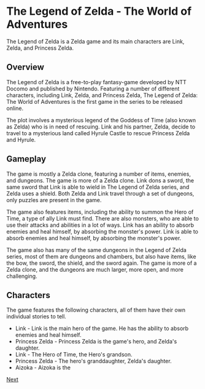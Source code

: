 # The Legend of Zelda - The World of Adventures

The Legend of Zelda is a Zelda game and its main characters are Link, Zelda, and Princess Zelda.

## Overview

The Legend of Zelda is a free-to-play fantasy-game developed by NTT Docomo and published by Nintendo. Featuring a number of different characters, including Link, Zelda, and Princess Zelda, The Legend of Zelda: The World of Adventures is the first game in the series to be released online.

The plot involves a mysterious legend of the Goddess of Time (also known as Zelda) who is in need of rescuing. Link and his partner, Zelda, decide to travel to a mysterious land called Hyrule Castle to rescue Princess Zelda and Hyrule.

## Gameplay

The game is mostly a Zelda clone, featuring a number of items, enemies, and dungeons. The game is more of a Zelda clone. Link dons a sword, the same sword that Link is able to wield in The Legend of Zelda series, and Zelda uses a shield. Both Zelda and Link travel through a set of dungeons, only puzzles are present in the game.

The game also features items, including the ability to summon the Hero of Time, a type of ally Link must find. There are also monsters, who are able to use their attacks and abilities in a lot of ways. Link has an ability to absorb enemies and heal himself, by absorbing the monster's power. Link is able to absorb enemies and heal himself, by absorbing the monster's power.

The game also has many of the same dungeons in the Legend of Zelda series, most of them are dungeons and chambers, but also have items, like the bow, the sword, the shield, and the sword again. The game is more of a Zelda clone, and the dungeons are much larger, more open, and more challenging.

## Characters

The game features the following characters, all of them have their own individual stories to tell.

*   Link - Link is the main hero of the game. He has the ability to absorb enemies and heal himself.
*   Princess Zelda - Princess Zelda is the game's hero, and Zelda's daughter.
*   Link - The Hero of Time, the Hero's grandson.
*   Princess Zelda - The hero's granddaughter, Zelda's daughter.
*   Aizoka - Aizoka is the

[Next](237.md)